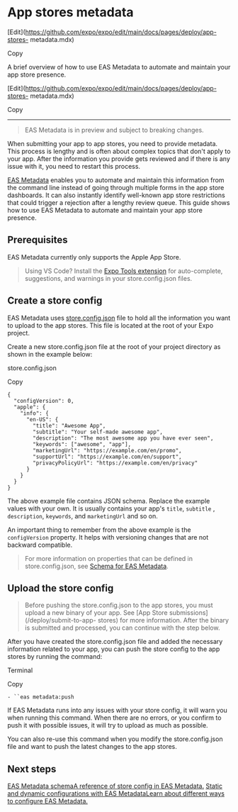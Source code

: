 # App stores metadata

[Edit](https://github.com/expo/expo/edit/main/docs/pages/deploy/app-stores-
metadata.mdx)

Copy

A brief overview of how to use EAS Metadata to automate and maintain your app
store presence.

[Edit](https://github.com/expo/expo/edit/main/docs/pages/deploy/app-stores-
metadata.mdx)

Copy

* * *

> EAS Metadata is in preview and subject to breaking changes.

When submitting your app to app stores, you need to provide metadata. This
process is lengthy and is often about complex topics that don't apply to your
app. After the information you provide gets reviewed and if there is any issue
with it, you need to restart this process.

[EAS Metadata](/eas/metadata) enables you to automate and maintain this
information from the command line instead of going through multiple forms in
the app store dashboards. It can also instantly identify well-known app store
restrictions that could trigger a rejection after a lengthy review queue. This
guide shows how to use EAS Metadata to automate and maintain your app store
presence.

## Prerequisites

EAS Metadata currently only supports the Apple App Store.

> Using VS Code? Install the [Expo Tools
> extension](https://github.com/expo/vscode-expo#readme) for auto-complete,
> suggestions, and warnings in your store.config.json files.

## Create a store config

EAS Metadata uses [store.config.json](/eas/metadata/config) file to hold all
the information you want to upload to the app stores. This file is located at
the root of your Expo project.

Create a new store.config.json file at the root of your project directory as
shown in the example below:

store.config.json

Copy

    
    
    {
      "configVersion": 0,
      "apple": {
        "info": {
          "en-US": {
            "title": "Awesome App",
            "subtitle": "Your self-made awesome app",
            "description": "The most awesome app you have ever seen",
            "keywords": ["awesome", "app"],
            "marketingUrl": "https://example.com/en/promo",
            "supportUrl": "https://example.com/en/support",
            "privacyPolicyUrl": "https://example.com/en/privacy"
          }
        }
      }
    }
    

The above example file contains JSON schema. Replace the example values with
your own. It is usually contains your app's `title`, `subtitle` ,
`description`, `keywords`, and `marketingUrl` and so on.

An important thing to remember from the above example is the `configVersion`
property. It helps with versioning changes that are not backward compatible.

> For more information on properties that can be defined in store.config.json,
> see [Schema for EAS Metadata](/eas/metadata/schema#config-schema).

## Upload the store config

> Before pushing the store.config.json to the app stores, you must upload a
> new binary of your app. See [App Store submissions](/deploy/submit-to-app-
> stores) for more information. After the binary is submitted and processed,
> you can continue with the step below.

After you have created the store.config.json file and added the necessary
information related to your app, you can push the store config to the app
stores by running the command:

Terminal

Copy

`- ``eas metadata:push`

If EAS Metadata runs into any issues with your store config, it will warn you
when running this command. When there are no errors, or you confirm to push it
with possible issues, it will try to upload as much as possible.

You can also re-use this command when you modify the store.config.json file
and want to push the latest changes to the app stores.

## Next steps

[EAS Metadata schemaA reference of store config in EAS
Metadata.](/eas/metadata/schema) [Static and dynamic configurations with EAS
MetadataLearn about different ways to configure EAS
Metadata.](/eas/metadata/config)

